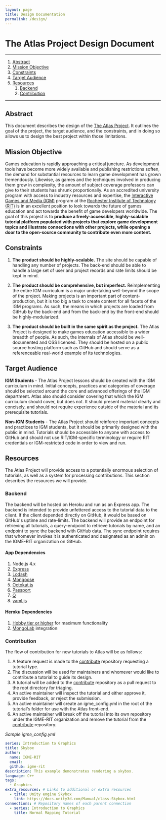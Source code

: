 ```yaml
---
layout: page
title: Design Documentation
permalink: /design/
---
```


# The Atlas Project Design Document

---

1. [Abstract](#abstract)
2. [Mission Objective](#mission-objective) 
3. [Constraints](#constraints)
4. [Target Audience](#target-audience)
5. [Resources](#resources)
    1. [Backend](#backend)
    3. [Contribution](#contribution)

---

## Abstract
This document describes the design of the [The Atlas Project](https://github.com/IGME-RIT/igme-rit.github.io/). It outlines the goal of the project, the target audience, and the constraints, and in doing so allows us to design the best project within those limitations.

## Mission Objective
Games education is rapidly approaching a critical juncture. As development tools have become more widely available and publishing restrictions soften, the demand for substantial resources to learn game development has grown tremendously. Likewise, as games and the techniques involved in producing them grow in complexity, the amount of subject coverage professors can give to their students has shrunk proportionally. As an accredited university program with access to industry resources and expertise, the [Interactive Games and Media (IGM)](https://www.rit.edu/gccis/igm/) program at the [Rochester Institute of Technology (RIT)](http://www.rit.edu/) is in an excellent position to look towards the future of games education and act towards the benefit of game developers worldwide. The goal of this project is to __produce a freely-accessible, highly-scalable tutorial platform populated with projects that explore game development topics and illustrate connections with other projects, while opening a door to the open-source community to contribute even more content.__ 

## Constraints
1. __The product should be highly-scalable.__ The site should be capable of handling any number of projects. The back-end should be able to handle a large set of user and project records and rate limits should be kept in mind.

2. __The product should be comprehensive, but imperfect.__ Reimplementing the entire IGM curriculum is a major undertaking well-beyond the scope of the project. Making projects is an important part of content-production, but it is too big a task to create content for all facets of the IGM programs. As such, the means in which projects are loaded from GitHub by the back-end and from the back-end by the front-end should be highly-modularized.

3. __The product should be built in the same spirit as the project.__ The Atlas Project is designed to make games education accessible to a wider breadth of people. As such, the internals of Atlas should be well-documented and OSS licensed. They should be hosted on a public source hosting platform such as GitHub and should serve as a referenceable real-world example of its technologies.

## Target Audience
__IGM Students__ - The Atlas Project lessons should be created with the IGM curriculum in mind. Initial concepts, practices and categories of coverage should be selected around the core and advanced offerings of the IGM department. Atlas also should consider covering that which the IGM curriculum should cover, but does not. It should present material clearly and concisely, and should not require experience outside of the material and its prerequisite tutorials.

__Non-IGM Students__ - The Atlas Project should reinforce important concepts and practices to IGM students, but it should be primarily designed with the public in mind. Tutorials should be accessible to anyone with access to GitHub and should not use RIT/IGM-specific terminology or require RIT credentials or IGM-restricted code in order to view and run.

## Resources
The Atlas Project will provide access to a potentially enormous selection of tutorials, as well as a system for processing contributions. This section describes the resources we will provide.

### Backend

The backend will be hosted on Heroku and run as an Express app. The backend is intended to provide unfettered access to the tutorial data to the client. If the client depended directly on GitHub, it would be based on GitHub's uptime and rate-limits. The backend will provide an endpoint for retrieving all tutorials, a query-endpoint to retrieve tutorials by name, and an endpoint to sync the backend with GitHub data. The sync endpoint requires that whomever invokes it is authenticated and designated as an admin on the IGME-RIT organization on GitHub.

#### App Dependencies
1. Node.js 4.x
2. [Express](https://www.npmjs.com/package/express)
3. [Lodash](https://www.npmjs.com/package/lodash)
4. [Mongoose](https://www.npmjs.com/package/mongoose)
5. [Octokat.js](https://www.npmjs.com/package/octokat)
6. [Passport](https://www.npmjs.com/package/passport)
7. [Q](https://www.npmjs.com/package/q)
8. [yaml.js](https://www.npmjs.com/package/yamljs)

#### Heroku Dependencies
1. [Hobby tier or higher](https://www.heroku.com/pricing) for maximum functionality
2. [MongoLab](https://elements.heroku.com/addons/mongolab) integration

### Contribution

The flow of contribution for new tutorials to Atlas will be as follows:

1. A feature request is made to the [contribute](https://github.com/igme-rit/contribute/issues) repository requesting a tutorial type.
2. The discussion will be used for maintainers and whomever would like to contribute a tutorial to guide its design.
3. A tutorial will be added to the [contribute](https://github.com/igme-rit/contribute/pulls) repository as a pull request to the root directory for triaging.
4. An active maintainer will inspect the tutorial and either approve it, provide feedback, or reject the submission.
5. An active maintainer will create an igme_config.yml in the root of the tutorial's folder for use with the Atlas front-end. 
6. An active maintainer will break off the tutorial into its own repository under the IGME-RIT organization and remove the tutorial from the [contribute](https://github.com/igme-rit/contribute) repository.

_Sample igme\_config.yml_

```yaml
series: Introduction to Graphics
title: Skybox
author:
  name: IGME-RIT
  email:
  github: igme-rit
description: This example demonstrates rendering a skybox.
language: C++
tags:
  - Graphics
extra_resources: # Links to additional or extra resources
  - title: Unity engine Skybox
    link: https://docs.unity3d.com/Manual/class-Skybox.html
connections: # Repository names of each parent connection
  - series: Introduction to Graphics
    title: Normal Mapping Tutorial
```
